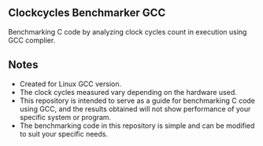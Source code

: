 ## Clockcycles Benchmarker GCC
Benchmarking C code by analyzing clock cycles count in execution using GCC complier.

## Notes
- Created for Linux GCC version.
- The clock cycles measured vary depending on the hardware used.
- This repository is intended to serve as a guide for benchmarking C code using GCC, and the results obtained will not show performance of your specific system or program.
- The benchmarking code in this repository is simple and can be modified to suit your specific needs.
